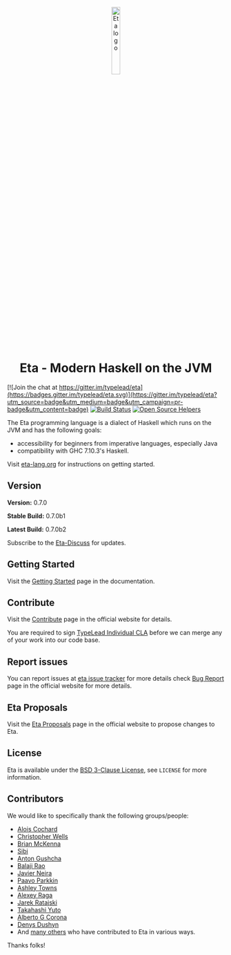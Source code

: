 <p align="center">
  <img src="./eta_logo.png" alt="Eta logo" width="20%" />
</p>



<h1 align="center">Eta - Modern Haskell on the JVM</h1>

[![Join the chat at https://gitter.im/typelead/eta](https://badges.gitter.im/typelead/eta.svg)](https://gitter.im/typelead/eta?utm_source=badge&utm_medium=badge&utm_campaign=pr-badge&utm_content=badge)
[![Build Status](https://circleci.com/gh/typelead/eta.svg?style=shield&circle-token=1b6ae185c1e74eb4a0abd6927b4e1e011dafee0c)](https://circleci.com/gh/typelead/eta)
[![Open Source Helpers](https://www.codetriage.com/typelead/eta/badges/users.svg)](https://www.codetriage.com/typelead/eta)


The Eta programming language is a dialect of Haskell which runs on the JVM and has
the following goals:

- accessibility for beginners from imperative languages, especially Java
- compatibility with GHC 7.10.3's Haskell.

Visit [eta-lang.org](https://eta-lang.org) for instructions on getting started.

## Version

<!-- @VERSION_CHANGE@ -->
<!-- @BUILD_NUMBER@ -->
**Version:** 0.7.0

**Stable Build:** 0.7.0b1

<!-- @BUILD_NUMBER@ -->
**Latest Build:** 0.7.0b2

Subscribe to the [Eta-Discuss](https://groups.google.com/forum/#!forum/eta-discuss)
for updates.

## Getting Started

Visit the [Getting Started](https://eta-lang.org/docs/eta-concepts/getting-started/what-is-eta) page
in the documentation.

## Contribute

Visit the [Contribute](https://eta-lang.org/contribute) page in the official website for details.

You are required to sign [TypeLead Individual CLA](https://eta-lang.org/legal/cla) before we can merge any of your work into our code base.

## Report issues

You can report issues at [eta issue tracker](https://github.com/typelead/eta/issues) for more details check [Bug Report](https://eta-lang.org/contribute/bug-report) page in the official website for more details.

## Eta Proposals

Visit the [Eta Proposals](https://eta-lang.org/contribute/bug-report) page in the official website to propose changes to Eta.

## License

Eta is available under the
[BSD 3-Clause License](https://opensource.org/licenses/BSD-3-Clause), see `LICENSE`
for more information.

## Contributors

We would like to specifically thank the following groups/people:
- [Alois Cochard](https://github.com/aloiscochard)
- [Christopher Wells](https://github.com/ExcaliburZero)
- [Brian McKenna](https://github.com/puffnfresh)
- [Sibi](https://github.com/psibi)
- [Anton Gushcha](https://github.com/NCrashed)
- [Balaji Rao](https://github.com/balajirrao)
- [Javier Neira](https://github.com/jneira)
- [Paavo Parkkin](https://github.com/pparkkin)
- [Ashley Towns](https://github.com/aktowns)
- [Alexey Raga](https://github.com/AlexeyRaga)
- [Jarek Ratajski](https://github.com/jarekratajski)
- [Takahashi Yuto](https://github.com/y-taka-23)
- [Alberto G Corona](https://github.com/agocorona)
- [Denys Dushyn](https://github.com/indegro)
- And [many others](https://github.com/typelead/eta/graphs/contributors) who have contributed to Eta in various ways.

Thanks folks!
